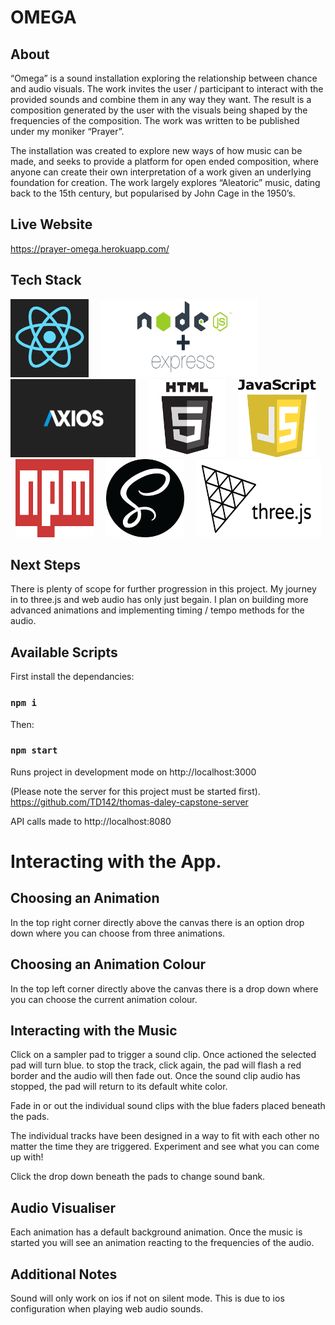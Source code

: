 # OMEGA

## About

“Omega” is a sound installation exploring the relationship between chance and audio visuals. The work invites the user / participant to interact with the provided sounds and combine them in any way they want. The result is a composition generated by the user with the visuals being shaped by the frequencies of the composition. The work was written to be published under my moniker “Prayer”.

The installation was created to explore new ways of how music can be made, and seeks to provide a platform for open ended composition, where anyone can create their own interpretation of a work given an underlying foundation for creation. The work largely explores “Aleatoric” music, dating back to the 15th century, but popularised by John Cage in the 1950’s.

## Live Website

https://prayer-omega.herokuapp.com/

## Tech Stack

<img alt="React logo" src="./src/assets/images/react-logo.png" height="125" width="125"> &nbsp; &nbsp; <img alt="Express logo" src="./src/assets/images/express.png" height="125" width="250"> &nbsp; &nbsp; <img alt="Axios logo" src="./src/assets/images/axios.png" height="125" width="200"> &nbsp; &nbsp; <img alt="HTML logo" src="./src/assets/images/html.png" height="125" width="125"> &nbsp; &nbsp; <img alt="Javascript logo" src="./src/assets/images/javascript.png" height="125" width="125"> &nbsp; &nbsp; <img alt="NPM logo" src="./src/assets/images/npm.png" height="125" width="125"> &nbsp; &nbsp; <img alt="SCSS logo" src="./src/assets/images/scss.png" height="125" width="125"> &nbsp; &nbsp; <img alt="Three.js logo" src="./src/assets/images/threejs.png" height="125" width="200">

## Next Steps

There is plenty of scope for further progression in this project. My journey in to three.js and web audio has only just begain. I plan on building more advanced animations and implementing timing / tempo methods for the audio.

## Available Scripts

First install the dependancies:

### `npm i`

Then:

### `npm start`

Runs project in development mode on http://localhost:3000

(Please note the server for this project must be started first).
https://github.com/TD142/thomas-daley-capstone-server

API calls made to http://localhost:8080

# Interacting with the App.

## Choosing an Animation

In the top right corner directly above the canvas there is an option drop down where you can choose from three animations.

## Choosing an Animation Colour

In the top left corner directly above the canvas there is a drop down where you can choose the current animation colour.

## Interacting with the Music

Click on a sampler pad to trigger a sound clip. Once actioned the selected pad will turn blue. to stop the track, click again, the pad will flash a red border and the audio will then fade out. Once the sound clip audio has stopped, the pad will return to its default white color.

Fade in or out the individual sound clips with the blue faders placed beneath the pads.

The individual tracks have been designed in a way to fit with each other no matter the time they are triggered. Experiment and see what you can come up with!

Click the drop down beneath the pads to change sound bank.

## Audio Visualiser

Each animation has a default background animation. Once the music is started you will see an animation reacting to the frequencies of the audio.

## Additional Notes

Sound will only work on ios if not on silent mode. This is due to ios configuration when playing web audio sounds.
